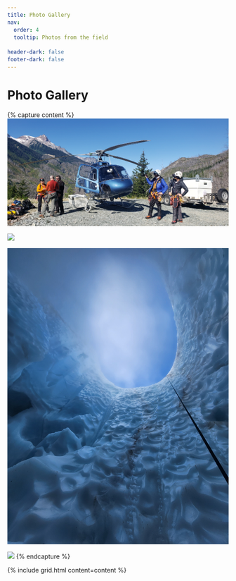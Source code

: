 ```yaml
---
title: Photo Gallery
nav:
  order: 4
  tooltip: Photos from the field

header-dark: false
footer-dark: false
---
```


# Photo Gallery
{% capture content %}
  ![](/images/PhotoGallery/20220918_111157.jpg)

  ![](/images/PhotoGallery/20220918_120013.jpg)

  ![](/images/PhotoGallery/20220918_132209.jpg)

  ![](/images/PhotoGallery/20220918_134506.jpg)
{% endcapture %}

{% include grid.html content=content %}

